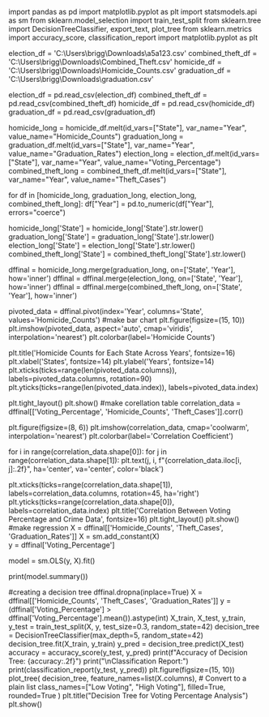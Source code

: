 import pandas as pd
import matplotlib.pyplot as plt
import statsmodels.api as sm
from sklearn.model_selection import train_test_split
from sklearn.tree import DecisionTreeClassifier, export_text, plot_tree
from sklearn.metrics import accuracy_score, classification_report
import matplotlib.pyplot as plt

election_df = 'C:\\Users\\brigg\\Downloads\\a5a123.csv'
combined_theft_df = 'C:\\Users\\brigg\\Downloads\\Combined_Theft.csv'
homicide_df = 'C:\\Users\\brigg\\Downloads\\Homicide_Counts.csv'
graduation_df = 'C:\\Users\\brigg\\Downloads\\graduation.csv'

election_df = pd.read_csv(election_df)
combined_theft_df = pd.read_csv(combined_theft_df)
homicide_df = pd.read_csv(homicide_df)
graduation_df = pd.read_csv(graduation_df)

homicide_long = homicide_df.melt(id_vars=["State"], var_name="Year", value_name="Homicide_Counts")
graduation_long = graduation_df.melt(id_vars=["State"], var_name="Year", value_name="Graduation_Rates")
election_long = election_df.melt(id_vars=["State"], var_name="Year", value_name="Voting_Percentage")
combined_theft_long = combined_theft_df.melt(id_vars=["State"], var_name="Year", value_name="Theft_Cases")

for df in [homicide_long, graduation_long, election_long, combined_theft_long]:
    df["Year"] = pd.to_numeric(df["Year"], errors="coerce")

homicide_long['State'] = homicide_long['State'].str.lower()
graduation_long['State'] = graduation_long['State'].str.lower()
election_long['State'] = election_long['State'].str.lower()
combined_theft_long['State'] = combined_theft_long['State'].str.lower()

dffinal = homicide_long.merge(graduation_long, on=['State', 'Year'], how='inner')
dffinal = dffinal.merge(election_long, on=['State', 'Year'], how='inner')
dffinal = dffinal.merge(combined_theft_long, on=['State', 'Year'], how='inner')  

pivoted_data = dffinal.pivot(index='Year', columns='State', values='Homicide_Counts')
#make bar chart
plt.figure(figsize=(15, 10))
plt.imshow(pivoted_data, aspect='auto', cmap='viridis', interpolation='nearest')
plt.colorbar(label='Homicide Counts')

plt.title('Homicide Counts for Each State Across Years', fontsize=16)
plt.xlabel('States', fontsize=14)
plt.ylabel('Years', fontsize=14)
plt.xticks(ticks=range(len(pivoted_data.columns)), labels=pivoted_data.columns, rotation=90)
plt.yticks(ticks=range(len(pivoted_data.index)), labels=pivoted_data.index)

plt.tight_layout()
plt.show()
#make corellation table
correlation_data = dffinal[['Voting_Percentage', 'Homicide_Counts', 'Theft_Cases']].corr()

plt.figure(figsize=(8, 6))
plt.imshow(correlation_data, cmap='coolwarm', interpolation='nearest')
plt.colorbar(label='Correlation Coefficient')

for i in range(correlation_data.shape[0]):
    for j in range(correlation_data.shape[1]):
        plt.text(j, i, f"{correlation_data.iloc[i, j]:.2f}", ha='center', va='center', color='black')

plt.xticks(ticks=range(correlation_data.shape[1]), labels=correlation_data.columns, rotation=45, ha='right')
plt.yticks(ticks=range(correlation_data.shape[0]), labels=correlation_data.index)
plt.title('Correlation Between Voting Percentage and Crime Data', fontsize=16)
plt.tight_layout()
plt.show()
#make regression
X = dffinal[['Homicide_Counts', 'Theft_Cases', 'Graduation_Rates']] 
X = sm.add_constant(X)  
y = dffinal['Voting_Percentage']  

model = sm.OLS(y, X).fit()

print(model.summary())

#creating a decision tree
dffinal.dropna(inplace=True)
X = dffinal[['Homicide_Counts', 'Theft_Cases', 'Graduation_Rates']]
y = (dffinal['Voting_Percentage'] > dffinal['Voting_Percentage'].mean()).astype(int) 
X_train, X_test, y_train, y_test = train_test_split(X, y, test_size=0.3, random_state=42)
decision_tree = DecisionTreeClassifier(max_depth=5, random_state=42)
decision_tree.fit(X_train, y_train)
y_pred = decision_tree.predict(X_test)
accuracy = accuracy_score(y_test, y_pred)
print(f"Accuracy of Decision Tree: {accuracy:.2f}")
print("\nClassification Report:")
print(classification_report(y_test, y_pred))
plt.figure(figsize=(15, 10))
plot_tree(
    decision_tree, 
    feature_names=list(X.columns),  # Convert to a plain list
    class_names=["Low Voting", "High Voting"], 
    filled=True, 
    rounded=True
)
plt.title("Decision Tree for Voting Percentage Analysis")
plt.show()